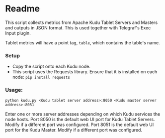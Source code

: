# Readme

This script collects metrics from Apache Kudu Tablet Servers and Masters and outputs in JSON format. This is used together with Telegraf's Exec Input plugin.

Tablet metrics will have a point tag, `table`, which contains the table's name.

### Setup

- Copy the script onto each Kudu node.
- This script uses the Requests library. Ensure that it is installed on each node:
`pip install requests`

### Usage:

`python kudu.py <Kudu tablet server address>:8050 <Kudu master server address>:8051`

Enter one or more server addresses depending on which Kudu services the node hosts.
Port 8050 is the default web UI port for Kudu Tablet Servers. Modify if a different port was configured.
Port 8051 is the default web UI port for the Kudu Master. Modify if a different port was configured.

